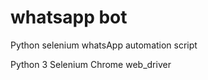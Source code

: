 # whatsapp bot

 Python selenium whatsApp automation script

 Python 3
 Selenium 
 Chrome web_driver
